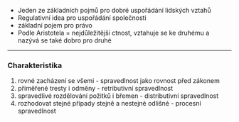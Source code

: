 - Jeden ze základních pojmů pro dobré uspořádání lidských vztahů
- Regulativní idea pro uspořádání společnosti
- základní pojem pro právo
- Podle Aristotela = nejdůležitější ctnost, vztahuje se ke druhému a nazývá se také dobro pro druhé

---

### Charakteristika
1) rovné zacházení se všemi - spravedlnost jako rovnost před zákonem
2) přiměřené tresty i odměny - retributivní spravedlnost
3) spravedlivé rozdělování požitků i břemen - distributivní spravedlnost
4) rozhodovat stejné případy stejně a nestejné odlišné - procesní spravedlnost